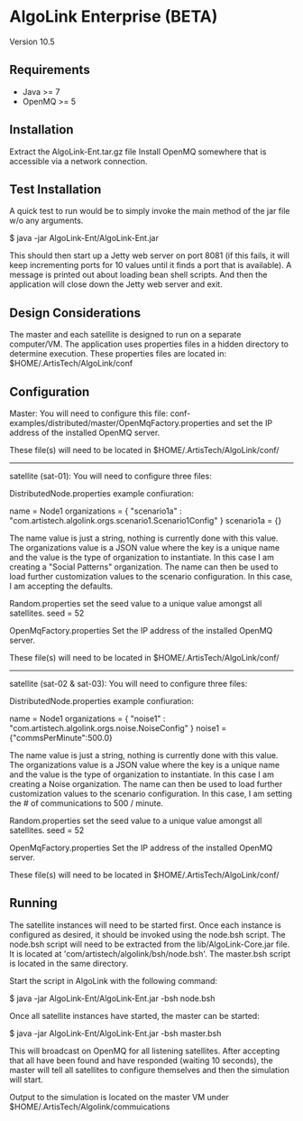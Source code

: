 # AlgoLink Enterprise (BETA)

Version 10.5

## Requirements

- Java >= 7
- OpenMQ >= 5

## Installation

Extract the AlgoLink-Ent.tar.gz file Install OpenMQ somewhere that is accessible via a network connection.

## Test Installation

A quick test to run would be to simply invoke the main method of the jar file w/o any arguments.

$ java -jar AlgoLink-Ent/AlgoLink-Ent.jar

This should then start up a Jetty web server on port 8081 (if this fails, it will keep incrementing ports for 10 values until it finds a port that is available). A message is printed out about loading bean shell scripts. And then the application will close down the Jetty web server and exit.

## Design Considerations

The master and each satellite is designed to run on a separate computer/VM. The application uses properties files in a hidden directory to determine execution. These properties files are located in: $HOME/.ArtisTech/AlgoLink/conf

## Configuration

Master: You will need to configure this file: conf-examples/distributed/master/OpenMqFactory.properties and set the IP address of the installed OpenMQ server.

These file(s) will need to be located in $HOME/.ArtisTech/AlgoLink/conf/

--------------------------------------------------------------------------------

satellite (sat-01): You will need to configure three files:

DistributedNode.properties example confiuration:

name = Node1 organizations = { "scenario1a" : "com.artistech.algolink.orgs.scenario1.Scenario1Config" } scenario1a = {}

The name value is just a string, nothing is currently done with this value. The organizations value is a JSON value where the key is a unique name and the value is the type of organization to instantiate. In this case I am creating a "Social Patterns" organization. The name can then be used to load further customization values to the scenario configuration. In this case, I am accepting the defaults.

Random.properties set the seed value to a unique value amongst all satellites. seed = 52

OpenMqFactory.properties Set the IP address of the installed OpenMQ server.

These file(s) will need to be located in $HOME/.ArtisTech/AlgoLink/conf/

--------------------------------------------------------------------------------

satellite (sat-02 & sat-03): You will need to configure three files:

DistributedNode.properties example confiuration:

name = Node1 organizations = { "noise1" : "com.artistech.algolink.orgs.noise.NoiseConfig" } noise1 = {"commsPerMinute":500.0}

The name value is just a string, nothing is currently done with this value. The organizations value is a JSON value where the key is a unique name and the value is the type of organization to instantiate. In this case I am creating a Noise organization. The name can then be used to load further customization values to the scenario configuration. In this case, I am setting the # of communications to 500 / minute.

Random.properties set the seed value to a unique value amongst all satellites. seed = 52

OpenMqFactory.properties Set the IP address of the installed OpenMQ server.

These file(s) will need to be located in $HOME/.ArtisTech/AlgoLink/conf/

## Running

The satellite instances will need to be started first. Once each instance is configured as desired, it should be invoked using the node.bsh script. The node.bsh script will need to be extracted from the lib/AlgoLink-Core.jar file. It is located at 'com/artistech/algolink/bsh/node.bsh'. The master.bsh script is located in the same directory.

Start the script in AlgoLink with the following command:

$ java -jar AlgoLink-Ent/AlgoLink-Ent.jar -bsh node.bsh

Once all satellite instances have started, the master can be started:

$ java -jar AlgoLink-Ent/AlgoLink-Ent.jar -bsh master.bsh

This will broadcast on OpenMQ for all listening satellites. After accepting that all have been found and have responded (waiting 10 seconds), the master will tell all satellites to configure themselves and then the simulation will start.

Output to the simulation is located on the master VM under $HOME/.ArtisTech/Algolink/commuications
